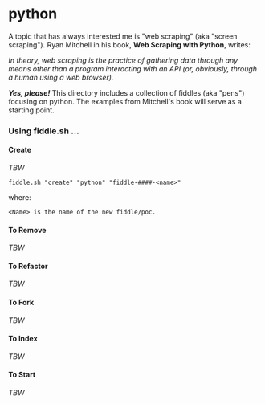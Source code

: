 python
======

A topic that has always interested me is "web scraping" (aka "screen scraping").  Ryan Mitchell in his book,
**Web Scraping with Python**, writes:

_In theory, web scraping is the practice of gathering data through any means other than a program interacting
with an API (or, obviously, through a human using a web browser)._

**_Yes, please!_**  This directory includes a collection of fiddles (aka "pens") focusing on python.  The examples
from Mitchell's book will serve as a starting point.


### Using fiddle.sh ...

#### Create

_TBW_

    fiddle.sh "create" "python" "fiddle-####-<name>"

where:

    <Name> is the name of the new fiddle/poc.


#### To Remove

_TBW_

#### To Refactor

_TBW_

#### To Fork

_TBW_

#### To Index

_TBW_

#### To Start

_TBW_


